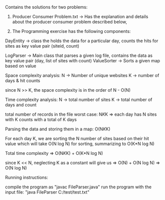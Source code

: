 Contains the solutions for two problems:

1) Producer Consumer Problem.txt -> Has the explanation and details about the producer consumer problem described below,

2) The Programming exercise has the following components:

DayEntity -> class the holds the data for a particular day, counts the hits for sites as key value pair (siteid, count)
			 
LogParser -> Main class that parses a given log file, contains the data as key value pair (day, list of sites with count)
ValueSorter -> Sorts a given map based on value 

Space complexity analysis:
N -> Number of unique websites
K -> number of days & hit counts

since N >> K, the space complexity is in the order of N - O(N)

Time complexity analysis:
N -> total number of sites 
K -> total number of days and count

total number of records in the file worst case: N*K*K => each day has N sites with K counts with a total of K days 

Parsing the data and storing them in a map: O(N*K*K)

For each day K, we are sorting the N number of sites based on their hit value which will take O(N log N) for sorting, summarizing to O(K*N log N) 

Total time complexity => O(N*K*K) + O(K*N log N) 

since K << N, neglecting K as a constant will give us => O(N) + O(N log N) => O(N log N) 


Running instructions:

compile the program as "javac FileParser.java"
run the program with the input file: "java FileParser C:/test/test.txt"


